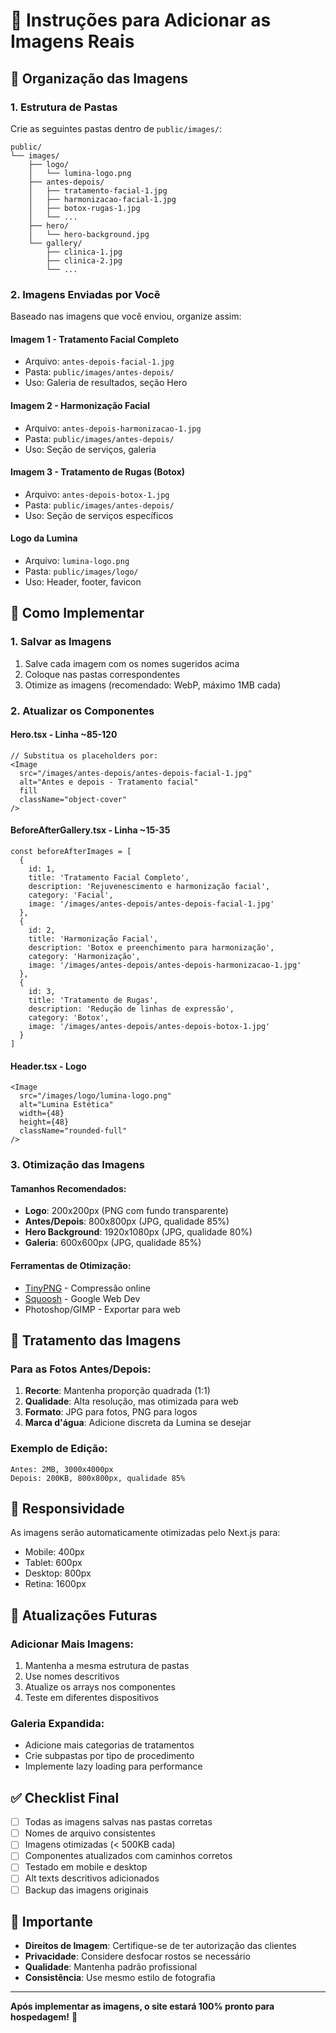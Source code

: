 # 📸 Instruções para Adicionar as Imagens Reais

## 🎯 Organização das Imagens

### 1. Estrutura de Pastas
Crie as seguintes pastas dentro de `public/images/`:

```
public/
└── images/
    ├── logo/
    │   └── lumina-logo.png
    ├── antes-depois/
    │   ├── tratamento-facial-1.jpg
    │   ├── harmonizacao-facial-1.jpg
    │   ├── botox-rugas-1.jpg
    │   └── ...
    ├── hero/
    │   └── hero-background.jpg
    └── gallery/
        ├── clinica-1.jpg
        ├── clinica-2.jpg
        └── ...
```

### 2. Imagens Enviadas por Você

Baseado nas imagens que você enviou, organize assim:

#### **Imagem 1 - Tratamento Facial Completo**
- Arquivo: `antes-depois-facial-1.jpg`
- Pasta: `public/images/antes-depois/`
- Uso: Galeria de resultados, seção Hero

#### **Imagem 2 - Harmonização Facial** 
- Arquivo: `antes-depois-harmonizacao-1.jpg`
- Pasta: `public/images/antes-depois/`
- Uso: Seção de serviços, galeria

#### **Imagem 3 - Tratamento de Rugas (Botox)**
- Arquivo: `antes-depois-botox-1.jpg`
- Pasta: `public/images/antes-depois/`
- Uso: Seção de serviços específicos

#### **Logo da Lumina**
- Arquivo: `lumina-logo.png`
- Pasta: `public/images/logo/`
- Uso: Header, footer, favicon

## 🔧 Como Implementar

### 1. Salvar as Imagens
1. Salve cada imagem com os nomes sugeridos acima
2. Coloque nas pastas correspondentes
3. Otimize as imagens (recomendado: WebP, máximo 1MB cada)

### 2. Atualizar os Componentes

#### **Hero.tsx** - Linha ~85-120
```tsx
// Substitua os placeholders por:
<Image
  src="/images/antes-depois/antes-depois-facial-1.jpg"
  alt="Antes e depois - Tratamento facial"
  fill
  className="object-cover"
/>
```

#### **BeforeAfterGallery.tsx** - Linha ~15-35
```tsx
const beforeAfterImages = [
  {
    id: 1,
    title: 'Tratamento Facial Completo',
    description: 'Rejuvenescimento e harmonização facial',
    category: 'Facial',
    image: '/images/antes-depois/antes-depois-facial-1.jpg'
  },
  {
    id: 2,
    title: 'Harmonização Facial',
    description: 'Botox e preenchimento para harmonização',
    category: 'Harmonização',
    image: '/images/antes-depois/antes-depois-harmonizacao-1.jpg'
  },
  {
    id: 3,
    title: 'Tratamento de Rugas',
    description: 'Redução de linhas de expressão',
    category: 'Botox',
    image: '/images/antes-depois/antes-depois-botox-1.jpg'
  }
]
```

#### **Header.tsx** - Logo
```tsx
<Image
  src="/images/logo/lumina-logo.png"
  alt="Lumina Estética"
  width={48}
  height={48}
  className="rounded-full"
/>
```

### 3. Otimização das Imagens

#### Tamanhos Recomendados:
- **Logo**: 200x200px (PNG com fundo transparente)
- **Antes/Depois**: 800x800px (JPG, qualidade 85%)
- **Hero Background**: 1920x1080px (JPG, qualidade 80%)
- **Galeria**: 600x600px (JPG, qualidade 85%)

#### Ferramentas de Otimização:
- [TinyPNG](https://tinypng.com/) - Compressão online
- [Squoosh](https://squoosh.app/) - Google Web Dev
- Photoshop/GIMP - Exportar para web

## 🎨 Tratamento das Imagens

### Para as Fotos Antes/Depois:
1. **Recorte**: Mantenha proporção quadrada (1:1)
2. **Qualidade**: Alta resolução, mas otimizada para web
3. **Formato**: JPG para fotos, PNG para logos
4. **Marca d'água**: Adicione discreta da Lumina se desejar

### Exemplo de Edição:
```
Antes: 2MB, 3000x4000px
Depois: 200KB, 800x800px, qualidade 85%
```

## 📱 Responsividade

As imagens serão automaticamente otimizadas pelo Next.js para:
- Mobile: 400px
- Tablet: 600px  
- Desktop: 800px
- Retina: 1600px

## 🔄 Atualizações Futuras

### Adicionar Mais Imagens:
1. Mantenha a mesma estrutura de pastas
2. Use nomes descritivos
3. Atualize os arrays nos componentes
4. Teste em diferentes dispositivos

### Galeria Expandida:
- Adicione mais categorias de tratamentos
- Crie subpastas por tipo de procedimento
- Implemente lazy loading para performance

## ✅ Checklist Final

- [ ] Todas as imagens salvas nas pastas corretas
- [ ] Nomes de arquivo consistentes
- [ ] Imagens otimizadas (< 500KB cada)
- [ ] Componentes atualizados com caminhos corretos
- [ ] Testado em mobile e desktop
- [ ] Alt texts descritivos adicionados
- [ ] Backup das imagens originais

## 🚨 Importante

- **Direitos de Imagem**: Certifique-se de ter autorização das clientes
- **Privacidade**: Considere desfocar rostos se necessário
- **Qualidade**: Mantenha padrão profissional
- **Consistência**: Use mesmo estilo de fotografia

---

**Após implementar as imagens, o site estará 100% pronto para hospedagem!** 🚀